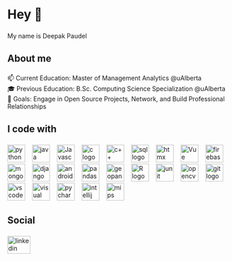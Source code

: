 <h1 align="left">Hey 👋</h1>

###

<p align="left">My name is Deepak Paudel</p>

###

<h2 align="left">About me</h2>

###

<p align="left">
📫 Current Education: Master of Management Analytics @uAlberta <br> 
🎓 Previous Education: B.Sc. Computing Science Specialization @uAlberta<br>
🎯 Goals: Engage in Open Source Projects, Network, and Build Professional Relationships
</p>

###

<h2 align="left">I code with</h2>

###

<div align="left">
  <!-- Python Logo -->
<img src="https://www.svgrepo.com/show/452091/python.svg" height="40" alt="python logo" /><img width="12" />
<!-- Java Logo -->
<img src="https://www.svgrepo.com/show/452234/java.svg" height="40" alt="java logo" /><img width="12" />
<!-- javascript Logo -->
<img src="https://i0.wp.com/blog.canadianwebhosting.com/wp-content/uploads/2018/04/javascript-logo.png?fit=587%2C330&ssl=1" height="40" alt="Javascript Logo" /><img width="12" />
<!-- C Logo -->
<img src="https://upload.wikimedia.org/wikipedia/commons/thumb/1/18/C_Programming_Language.svg/1853px-C_Programming_Language.svg.png" height="40" alt="c logo" /><img width="12" />
  <!-- C++ Logo -->
<img src="https://upload.wikimedia.org/wikipedia/commons/thumb/1/18/ISO_C%2B%2B_Logo.svg/1200px-ISO_C%2B%2B_Logo.svg.png" height="40" alt="c++ logo" /><img width="12" />
<!-- SQL Logo -->
<img src="https://www.svgrepo.com/show/331760/sql-database-generic.svg" height="40" alt="sql logo" /><img width="12" />
<!-- HTMX Logo -->
<img src="https://styles.redditmedia.com/t5_2u59z4/styles/communityIcon_3wi5tbhd61181.png" height="40" alt="htmx logo" /><img width="12" />
<!-- Vue Logo -->
<img src="https://upload.wikimedia.org/wikipedia/commons/9/95/Vue.js_Logo_2.svg" height="40" alt="Vue logo" style="margin-right: 12px;">
<!-- Firebase Logo -->
<img src="https://www.svgrepo.com/show/373595/firebase.svg" height="40" alt="firebase logo" /><img width="12" />
<!-- MongoDB Logo -->
<img src="https://www.svgrepo.com/show/331488/mongodb.svg" height="40" alt="mongodb logo" /><img width="12" />
<!-- Django Logo -->
<img src="https://www.svgrepo.com/show/373554/django.svg" height="40" alt="django logo" /><img width="12" />
<!-- Android Studio Logo -->
<img src="https://1.bp.blogspot.com/-LgTa-xDiknI/X4EflN56boI/AAAAAAAAPuk/24YyKnqiGkwRS9-_9suPKkfsAwO4wHYEgCLcBGAsYHQ/s0/image9.png" height="40" alt="android studio logo" /><img width="12" />
<!-- Pandas Logo -->
<img src="https://upload.wikimedia.org/wikipedia/commons/thumb/2/22/Pandas_mark.svg/449px-Pandas_mark.svg.png?20200210000431" height="40" alt="pandas logo" /><img width="12" />
<!-- GeoPandas Logo -->
<img src="https://geopandas.org/en/latest/_images/geopandas_icon_green.png" height="40" alt="geopandas logo" /><img width="12" />
<!-- R Logo -->
<img src="https://www.r-project.org/logo/Rlogo.png" height="40" alt="R logo" style="margin-right: 12px;">
<!-- JUnit Logo -->
<img src="https://avatars.githubusercontent.com/u/874086?s=280&v=4" height="40" alt="junit logo" /><img width="12" />
<!-- OpenCV Logo -->
<img src="https://upload.wikimedia.org/wikipedia/commons/3/32/OpenCV_Logo_with_text_svg_version.svg" height="40" alt="opencv logo" /><img width="12" />
<!-- Git Logo -->
<img src="https://www.svgrepo.com/show/452210/git.svg" height="40" alt="git logo" /><img width="12" />
<!-- VS Code Logo -->
<img src="https://www.svgrepo.com/show/452129/vs-code.svg" height="40" alt="vs code logo" /><img width="12" />
<!-- Visual Studio Logo -->
<img src="https://www.svgrepo.com/show/354520/visual-studio.svg" height="40" alt="visual studio logo" /><img width="12" />
<!-- PyCharm Logo -->
<img src="https://www.svgrepo.com/show/354237/pycharm.svg" height="40" alt="pycharm logo" /><img width="12" />
<!-- IntelliJ Logo -->
<img src="https://www.svgrepo.com/show/353906/intellij-idea.svg" height="40" alt="intellij logo" /><img width="12" />
  <!-- MIPS Assembly Logo -->
<img src="https://creatorsim.github.io/creator/images/mips_logo.png" height="40" alt="mips assembly logo" /><img width="12" />
</div>

###

<h2 align="left">Social</h2>

###

<div align="left">
  <a href="https://www.linkedin.com/in/paudeldeepak/" target="_blank">
    <img src="https://raw.githubusercontent.com/maurodesouza/profile-readme-generator/master/src/assets/icons/social/linkedin/default.svg" width="52" height="40" alt="linkedin logo"  />
  </a>
</div>

###
